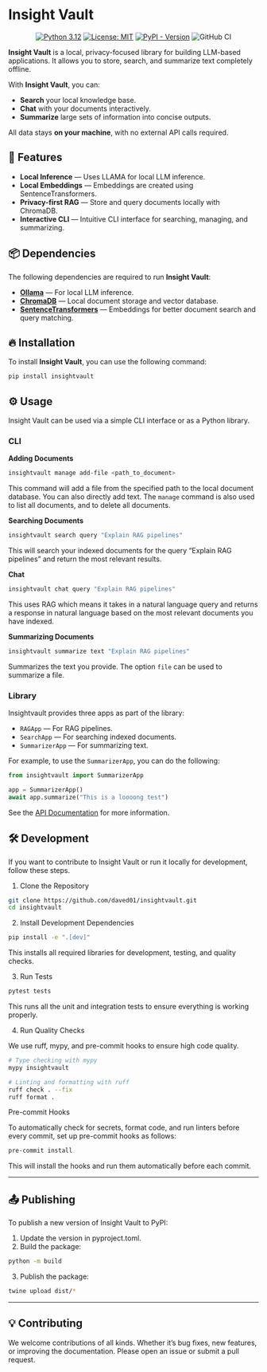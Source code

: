 # Insight Vault

<p align="center">
 <a href="https://www.python.org/downloads/release/python-312/"><img src="https://img.shields.io/badge/python-3.12-green.svg" alt="Python 3.12"></a>
 <a href="https://opensource.org/licenses/MIT"><img src="https://img.shields.io/badge/License-MIT-green.svg" alt="License: MIT"></a>
  <a href="https://pypi.org/project/insightvault"><img alt="PyPI - Version" src="https://img.shields.io/pypi/v/insightvault?color=blue"></a>
 <img src="https://github.com/daved01/insight-vault/actions/workflows/quality-checks.yml/badge.svg" alt="GitHub CI">
</p>

**Insight Vault** is a local, privacy-focused library for building LLM-based applications. It allows you to store, search, and summarize text completely offline.

With **Insight Vault**, you can:

- **Search** your local knowledge base.
- **Chat** with your documents interactively.
- **Summarize** large sets of information into concise outputs.

All data stays **on your machine**, with no external API calls required.

## 🚀 **Features**

- **Local Inference** — Uses LLAMA for local LLM inference.
- **Local Embeddings** — Embeddings are created using SentenceTransformers.
- **Privacy-first RAG** — Store and query documents locally with ChromaDB.
- **Interactive CLI** — Intuitive CLI interface for searching, managing, and summarizing.

## 📦 **Dependencies**

The following dependencies are required to run **Insight Vault**:

- [**Ollama**](https://ollama.com/) — For local LLM inference.
- [**ChromaDB**](https://docs.trychroma.com/) — Local document storage and vector database.
- [**SentenceTransformers**](https://www.sbert.net/) — Embeddings for better document search and query matching.

## 🔥 **Installation**

To install **Insight Vault**, you can use the following command:

```bash
pip install insightvault
```

## ⚙️ **Usage**

Insight Vault can be used via a simple CLI interface or as a Python library.

### CLI

**Adding Documents**

```bash
insightvault manage add-file <path_to_document>
```

This command will add a file from the specified path to the local document database. You can also directly add text. The `manage` command is also used to list all documents, and to delete all documents.

**Searching Documents**

```bash
insightvault search query "Explain RAG pipelines"
```

This will search your indexed documents for the query “Explain RAG pipelines” and return the most relevant results.

**Chat**

```bash
insightvault chat query "Explain RAG pipelines"
```

This uses RAG which means it takes in a natural language query and returns a response in natural language based on the most relevant documents you have indexed.

**Summarizing Documents**

```bash
insightvault summarize text "Explain RAG pipelines"
```

Summarizes the text you provide. The option `file` can be used to summarize a file.

### Library

Insightvault provides three apps as part of the library:

- `RAGApp` — For RAG pipelines.
- `SearchApp` — For searching indexed documents.
- `SummarizerApp` — For summarizing text.

For example, to use the `SummarizerApp`, you can do the following:

```python
from insightvault import SummarizerApp

app = SummarizerApp()
await app.summarize("This is a loooong test")
```

See the [API Documentation](TODO!) for more information.

## 🛠️ **Development**

If you want to contribute to Insight Vault or run it locally for development, follow these steps.

1. Clone the Repository

```bash
git clone https://github.com/daved01/insightvault.git
cd insightvault
```

2. Install Development Dependencies

```bash
pip install -e ".[dev]"
```

This installs all required libraries for development, testing, and quality checks.

3. Run Tests

```bash
pytest tests
```

This runs all the unit and integration tests to ensure everything is working properly.

4. Run Quality Checks

We use ruff, mypy, and pre-commit hooks to ensure high code quality.

```bash
# Type checking with mypy
mypy insightvault

# Linting and formatting with ruff
ruff check . --fix
ruff format .
```

Pre-commit Hooks

To automatically check for secrets, format code, and run linters before every commit, set up pre-commit hooks as follows:

```bash
pre-commit install
```

This will install the hooks and run them automatically before each commit.

---

## 📤 **Publishing**

To publish a new version of Insight Vault to PyPI:

1. Update the version in pyproject.toml.
2. Build the package:

```bash
python -m build
```

3. Publish the package:

```bash
twine upload dist/*
```

---

## 💡 **Contributing**

We welcome contributions of all kinds. Whether it’s bug fixes, new features, or improving the documentation. Please open an issue or submit a pull request.
